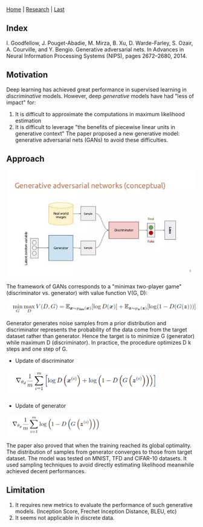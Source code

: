 [Home](https://clojia.github.io/) | [Research](https://clojia.github.io/research/) | [Last](https://clojia.github.io/research/2018-08-IR-LSTM)

## Index
I. Goodfellow, J. Pouget-Abadie, M. Mirza, B. Xu, D. Warde-Farley,
S. Ozair, A. Courville, and Y. Bengio. Generative adversarial nets. In
Advances in Neural Information Processing Systems (NIPS), pages
2672–2680, 2014.

## Motivation
Deep learning has achieved great performance in supervised learning in *discriminative* models. However, deep *generative* models have had "less of impact" for:
1. It is difficult to approximate the computations in maximum likelihood estimation
2. It is difficult to leverage "the benefits of piecewise linear units in generative context"
The paper proposed a new generative model: generative adversarial nets (GANs) to avoid these difficulties.


## Approach

<img src="../images/gans.jpg" width="500"> 

The framework of GANs corresponds to a "minimax two-player game" (discriminator vs. generator) with value function V(G, D):

<img src="../images/gans_minmax.png" width="600"> 

Generator generates noise samples from a prior distribution and discriminator represents the probability of the data come from the target dataset rather than generator.
Hence the target is to minimize G (generator) while maximum D (discriminator). In practice, the procedure optimizes D k steps and one step of G.

- Update of discriminator 

<img src="../images/gans_max.png" width="400"> 

- Update of generator
<img src="../images/gans_min.png" width="250"> 

The paper also proved that when the training reached its global optimality. The distribution of samples from generator converges to those from target dataset. 
The model was tested on MNIST, TFD and CIFAR-10 datasets. It used sampling techniques to avoid directly estimating likelihood meanwhile achieved decent performances.

## Limitation 
1. It requires new metrics to evaluate the performance of such generative models. (Inception Score, Frechet Inception Distance, BLEU, etc)
2. It seems not applicable in discrete data.
